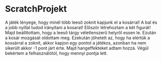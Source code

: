 # ScratchProjekt
A játék lényege, hogy minél több leeső zoknit kapjunk el a kosárral! A bal és a jobb nyíllal tudod irányítani a kosarat!
Először létrehoztam a két figurát!
Majd beállítottam, hogy a leeső tárgy véletlenszerű helyről essen le.
Ezután a kosár mozgását oldottam meg.
Ezekután jöhetett az, hogy ha elértük a kossárral a zoknit, akkor kapjon egy pontot a játékos, azonban ha nem sikerült akkor -1 pont járt érte.
Majd hangeffekteket adtam hozzá.
Végül bekértem a felhasználótól, hogy mennyi pontja lett.
